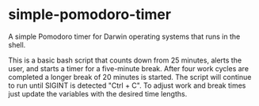 # simple-pomodoro-timer
A simple Pomodoro timer for Darwin operating systems that runs in the shell.

This is a basic bash script that counts down from 25 minutes, alerts the user, and starts a timer for a five-minute break. After four work cycles are completed a longer break of 20 minutes is started. The script will continue to run until SIGINT is detected "Ctrl + C". To adjust work and break times just update the variables with the desired time lengths.
